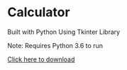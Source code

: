 # Calculator
Built with Python
Using Tkinter Library

Note: Requires Python 3.6 to run

[Click here to download](https://www.python.org/ftp/python/3.6.0/python-3.6.0-amd64.exe)
